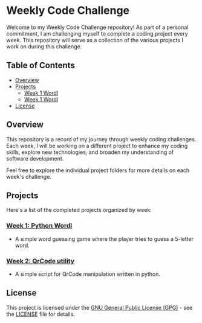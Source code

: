 # Weekly Code Challenge

Welcome to my Weekly Code Challenge repository! As part of a personal commitment, I am challenging myself to complete a coding project every week. This repository will serve as a collection of the various projects I work on during this challenge.

## Table of Contents

- [Overview](#overview)
- [Projects](#projects)
    - [Week 1 Wordl](#Week-1-Python-Wordl)
    - [Week 1 Wordl](#Week-2-QrCode-utility)
- [License](#license)


## Overview

This repository is a record of my journey through weekly coding challenges. Each week, I will be working on a different project to enhance my coding skills, explore new technologies, and broaden my understanding of software development.

Feel free to explore the individual project folders for more details on each week's challenge.

## Projects

Here's a list of the completed projects organized by week:

### [Week 1: Python Wordl](/week-1)
  - A simple word guessing game where the player tries to guess a 5-letter word.
### [Week 2: QrCode utility](/week-2)
  - A simple script for QrCode manipulation written in python.



## License

This project is licensed under the [GNU General Public License (GPG)](LICENSE) - see the [LICENSE](LICENSE) file for details.
